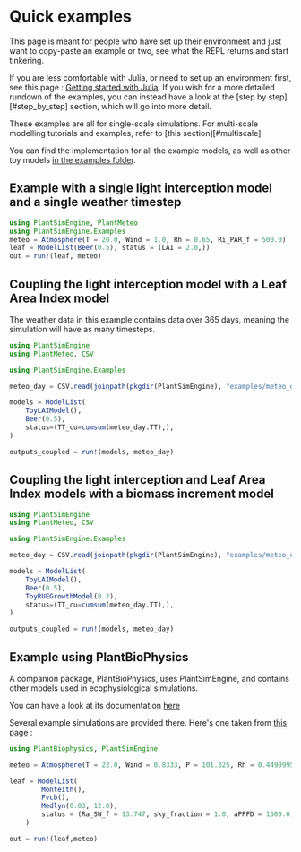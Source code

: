 # Quick examples

This page is meant for people who have set up their environment and just want to copy-paste an example or two, see what the REPL returns and start tinkering. 

If you are less comfortable with Julia, or need to set up an environment first, see this page : [Getting started with Julia](@ref).
If you wish for a more detailed rundown of the examples, you can instead have a look at the [step by step][#step_by_step] section, which will go into more detail.

These examples are all for single-scale simulations. For multi-scale modelling tutorials and examples, refer to [this section][#multiscale]

You can find the implementation for all the example models, as well as other toy models [in the examples folder](https://github.com/VirtualPlantLab/PlantSimEngine.jl/tree/main/examples).

## Example with a single light interception model and a single weather timestep

```julia
using PlantSimEngine, PlantMeteo
using PlantSimEngine.Examples
meteo = Atmosphere(T = 20.0, Wind = 1.0, Rh = 0.65, Ri_PAR_f = 500.0)
leaf = ModelList(Beer(0.5), status = (LAI = 2.0,))
out = run!(leaf, meteo)
```

## Coupling the light interception model with a Leaf Area Index model

The weather data in this example contains data over 365 days, meaning the simulation will have as many timesteps.

```julia
using PlantSimEngine
using PlantMeteo, CSV

using PlantSimEngine.Examples

meteo_day = CSV.read(joinpath(pkgdir(PlantSimEngine), "examples/meteo_day.csv"), DataFrame, header=18)

models = ModelList(
    ToyLAIModel(),
    Beer(0.5),
    status=(TT_cu=cumsum(meteo_day.TT),),
)

outputs_coupled = run!(models, meteo_day)
```

## Coupling the light interception and Leaf Area Index models with a biomass increment model


```julia
using PlantSimEngine
using PlantMeteo, CSV

using PlantSimEngine.Examples

meteo_day = CSV.read(joinpath(pkgdir(PlantSimEngine), "examples/meteo_day.csv"), DataFrame, header=18)

models = ModelList(
    ToyLAIModel(),
    Beer(0.5),
    ToyRUEGrowthModel(0.2),
    status=(TT_cu=cumsum(meteo_day.TT),),
)

outputs_coupled = run!(models, meteo_day)
```

## Example using PlantBioPhysics

A companion package, PlantBioPhysics, uses PlantSimEngine, and contains other models used in ecophysiological simulations.

You can have a look at its documentation [here](https://vezy.github.io/PlantBiophysics.jl/stable/)

Several example simulations are provided there. Here's one taken from [this page](https://vezy.github.io/PlantBiophysics.jl/stable/simulation/first_simulation/) : 

```julia
using PlantBiophysics, PlantSimEngine

meteo = Atmosphere(T = 22.0, Wind = 0.8333, P = 101.325, Rh = 0.4490995)

leaf = ModelList(
        Monteith(),
        Fvcb(),
        Medlyn(0.03, 12.0),
        status = (Ra_SW_f = 13.747, sky_fraction = 1.0, aPPFD = 1500.0, d = 0.03)
    )

out = run!(leaf,meteo)
```